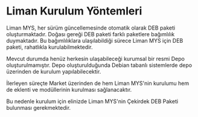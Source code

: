 # Liman Kurulum Yöntemleri

Liman MYS, her sürüm güncellemesinde otomatik olarak DEB paketi oluşturmaktadır. Doğası gereği DEB paketi farklı paketlere bağımlılık duymaktadır. Bu bağımlılıklara ulaşılabildiği sürece Liman MYS için DEB paketi, rahatlıkla kurulabilmektedir. 

Mevcut durumda henüz herkesin ulaşabileceği kurumsal bir resmi Depo oluşturulmamıştır. Depo oluşturulduğunda Debian tabanlı sistemlerde depo üzerinden de kurulum yapılabilecektir.

İlerleyen süreçte Market üzerinden de hem Liman MYS'nin kurulumu hem de eklenti ve modüllerinin kurulması sağlanacaktır. 

Bu nedenle kurulum için elinizde Liman MYS'nin Çekirdek DEB Paketi bulunması gerekmektedir.

